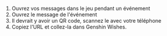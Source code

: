 1) Ouvrez vos messages dans le jeu pendant un événement
2) Ouvrez le message de l'événement
3) Il devrait y avoir un QR code, scannez le avec votre téléphone
4) Copiez l'URL et collez-la dans Genshin Wishes.